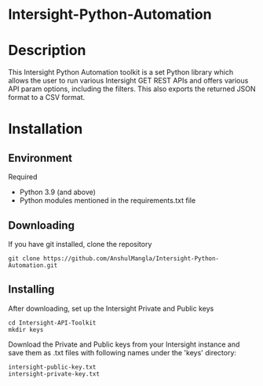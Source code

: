 # Intersight-Python-Automation

# Description
This Intersight Python Automation toolkit is a set Python library which allows the user to run various Intersight GET REST APIs and offers various API param options, including the filters. This also exports the returned JSON format to a CSV format.

# Installation

## Environment

Required

* Python 3.9 (and above)
* Python modules mentioned in the requirements.txt file

## Downloading

If you have git installed, clone the repository

    git clone https://github.com/AnshulMangla/Intersight-Python-Automation.git
    
## Installing

After downloading, set up the Intersight Private and Public keys

    cd Intersight-API-Toolkit
    mkdir keys
    
Download the Private and Public keys from your Intersight instance and save them as .txt files with following names under the 'keys' directory:

    intersight-public-key.txt
    intersight-private-key.txt
    
